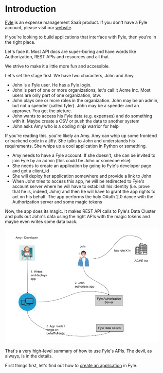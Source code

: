 # Introduction

[Fyle](https://www.fylehq.com) is an expense management SaaS product. If you don't have a Fyle account, please visit our [website](https://www.fylehq.com).

If you're looking to build applications that interface with Fyle, then you're in the right place.

Let's face it. Most API docs are super-boring and have words like Authorization, REST APIs and resources and all that.

We strive to make it a little more fun and accessible.

Let's set the stage first. We have two characters, John and Amy.

* John is a Fyle user. He has a Fyle login. 
* John is part of one or more organizations, let's call it Acme Inc. Most users are only part of one organization, btw.
* John plays one or more roles in the organization. John may be an admin, but not a spender (called fyler). John may be a spender and an approver. You get the picture.
* John wants to access his Fyle data (e.g. expenses) and do something with it. Maybe create a CSV or push the data to another system
* John asks Amy who is a coding ninja warrior for help

If you're reading this, you're likely an Amy. Amy can whip up some frontend or backend code in a jiffy. She talks to John and understands his requirements. She whips up a cool application in Python or something.

* Amy needs to have a Fyle account. If she doesn't, she can be invited to join Fyle by an admin (this could be John or someone else)
* She needs to create an application by going to Fyle's developer page and get a client_id
* She will deploy her application somewhere and provide a link to John
* When John tries to access this app, he will be redirected to Fyle's account server where he will have to establish his identity (i.e. prove that he is, indeed, John) and then he will have to grant the app rights to act on his behalf. The app performs the holy OAuth 2.0 dance with the Authorization server and some magic tokens

Now, the app does its magic. It makes REST API calls to Fyle's Data Cluster and pulls out John's data using the right APIs with the magic tokens and maybe even writes some data back. 


<!--
focus: false
-->
![The stage](../assets/images/introduction/introduction2.png)


That's a very high-level summary of how to use Fyle's APIs. The devil, as always, is in the details. 

First things first, let's find out how to [create an application](./concepts/application.md) in Fyle.